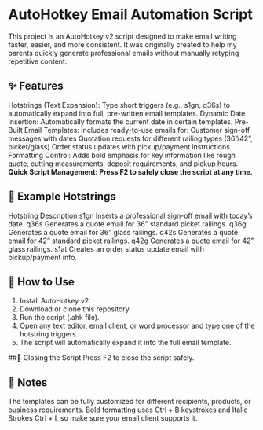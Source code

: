 # AutoHotkey Email Automation Script

This project is an AutoHotkey v2 script designed to make email writing faster, easier, and more consistent. It was originally created to help my parents quickly generate professional emails without manually retyping repetitive content.

## ✨ Features
Hotstrings (Text Expansion): Type short triggers (e.g., s1gn, q36s) to automatically expand into full, pre-written email templates.
Dynamic Date Insertion: Automatically formats the current date in certain templates.
Pre-Built Email Templates: Includes ready-to-use emails for:
Customer sign-off messages with dates
Quotation requests for different railing types (36”/42”, picket/glass)
Order status updates with pickup/payment instructions
Formatting Control: Adds bold emphasis for key information like rough quote, cutting measurements, deposit requirements, and pickup hours.
**Quick Script Management: Press F2 to safely close the script at any time.**

## 🔑 Example Hotstrings
Hotstring	Description
s1gn	Inserts a professional sign-off email with today’s date.
q36s	Generates a quote email for 36” standard picket railings.
q36g	Generates a quote email for 36” glass railings.
q42s	Generates a quote email for 42” standard picket railings.
q42g	Generates a quote email for 42” glass railings.
s1at	Creates an order status update email with pickup/payment info.

## 🚀 How to Use

1. Install AutoHotkey v2.
2. Download or clone this repository.
3. Run the script (.ahk file).
4. Open any text editor, email client, or word processor and type one of the hotstring triggers.
5. The script will automatically expand it into the full email template.

##🛑 Closing the Script
Press F2 to close the script safely.

## 📌 Notes
The templates can be fully customized for different recipients, products, or business requirements.
Bold formatting uses Ctrl + B keystrokes and Italic Strokes Ctrl + I, so make sure your email client supports it.
